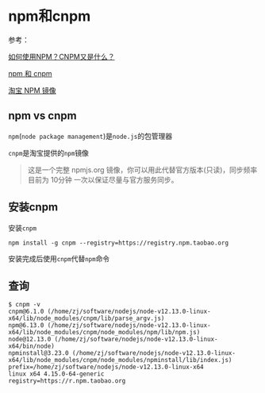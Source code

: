 
# npm和cnpm

参考：

[如何使用NPM？CNPM又是什么？](https://www.jianshu.com/p/f581cf9360a2)

[npm 和 cnpm](https://www.jianshu.com/p/115594f64b41)

[淘宝 NPM 镜像](http://npm.taobao.org/)

## npm vs cnpm

`npm`(`node package management`)是`node.js`的包管理器

`cnpm`是淘宝提供的`npm`镜像

>这是一个完整 npmjs.org 镜像，你可以用此代替官方版本(只读)，同步频率目前为 10分钟 一次以保证尽量与官方服务同步。

## 安装cnpm

安装`cnpm`

    npm install -g cnpm --registry=https://registry.npm.taobao.org

安装完成后使用`cnpm`代替`npm`命令

## 查询

```
$ cnpm -v
cnpm@6.1.0 (/home/zj/software/nodejs/node-v12.13.0-linux-x64/lib/node_modules/cnpm/lib/parse_argv.js)
npm@6.13.0 (/home/zj/software/nodejs/node-v12.13.0-linux-x64/lib/node_modules/cnpm/node_modules/npm/lib/npm.js)
node@12.13.0 (/home/zj/software/nodejs/node-v12.13.0-linux-x64/bin/node)
npminstall@3.23.0 (/home/zj/software/nodejs/node-v12.13.0-linux-x64/lib/node_modules/cnpm/node_modules/npminstall/lib/index.js)
prefix=/home/zj/software/nodejs/node-v12.13.0-linux-x64 
linux x64 4.15.0-64-generic 
registry=https://r.npm.taobao.org
```